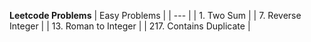 **Leetcode Problems**
| Easy Problems  |
| ---  |
| 1. Two Sum  |
| 7. Reverse Integer  |
| 13. Roman to Integer  |
| 217. Contains Duplicate  |
